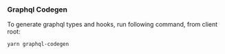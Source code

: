 ### Graphql Codegen

To generate graphql types and hooks, run following command, from client root:

`yarn graphql-codegen`
